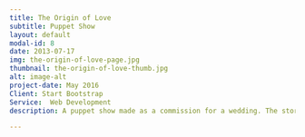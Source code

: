 ```yaml
---
title: The Origin of Love
subtitle: Puppet Show
layout: default
modal-id: 8
date: 2013-07-17
img: the-origin-of-love-page.jpg
thumbnail: the-origin-of-love-thumb.jpg
alt: image-alt
project-date: May 2016
Client: Start Bootstrap
Service:  Web Development
description: A puppet show made as a commission for a wedding. The story is based on an extract from Plato's writings on "The Origin of Love". Performed for a beautiful wedding in the Stroud Valleys and also through Owlpen Manor wedding fair. Available for hire for any weddings or loving occasions

---
```

